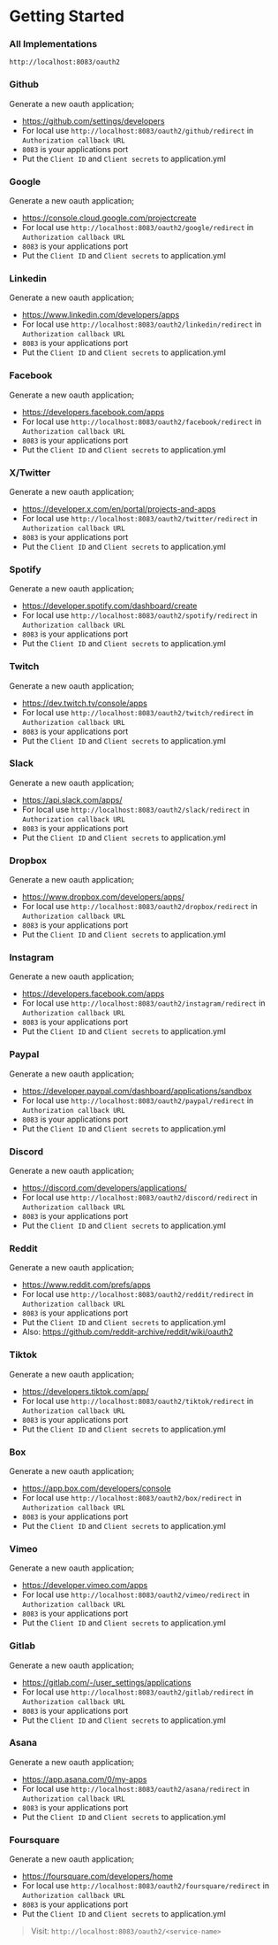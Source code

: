 # Getting Started

### All Implementations
`
http://localhost:8083/oauth2
`

### Github
Generate a new oauth application;
- https://github.com/settings/developers
- For local use `http://localhost:8083/oauth2/github/redirect` in `Authorization callback URL` 
- `8083` is your applications port
- Put the `Client ID` and `Client secrets` to application.yml

### Google
Generate a new oauth application;
- https://console.cloud.google.com/projectcreate
- For local use `http://localhost:8083/oauth2/google/redirect` in `Authorization callback URL` 
- `8083` is your applications port
- Put the `Client ID` and `Client secrets` to application.yml

### Linkedin
Generate a new oauth application;
- https://www.linkedin.com/developers/apps
- For local use `http://localhost:8083/oauth2/linkedin/redirect` in `Authorization callback URL` 
- `8083` is your applications port
- Put the `Client ID` and `Client secrets` to application.yml

### Facebook
Generate a new oauth application;
- https://developers.facebook.com/apps
- For local use `http://localhost:8083/oauth2/facebook/redirect` in `Authorization callback URL`
- `8083` is your applications port
- Put the `Client ID` and `Client secrets` to application.yml

### X/Twitter
Generate a new oauth application;
- https://developer.x.com/en/portal/projects-and-apps
- For local use `http://localhost:8083/oauth2/twitter/redirect` in `Authorization callback URL`
- `8083` is your applications port
- Put the `Client ID` and `Client secrets` to application.yml

### Spotify
Generate a new oauth application;
- https://developer.spotify.com/dashboard/create
- For local use `http://localhost:8083/oauth2/spotify/redirect` in `Authorization callback URL`
- `8083` is your applications port
- Put the `Client ID` and `Client secrets` to application.yml

### Twitch
Generate a new oauth application;
- https://dev.twitch.tv/console/apps
- For local use `http://localhost:8083/oauth2/twitch/redirect` in `Authorization callback URL`
- `8083` is your applications port
- Put the `Client ID` and `Client secrets` to application.yml

### Slack
Generate a new oauth application;
- https://api.slack.com/apps/
- For local use `http://localhost:8083/oauth2/slack/redirect` in `Authorization callback URL`
- `8083` is your applications port
- Put the `Client ID` and `Client secrets` to application.yml

### Dropbox
Generate a new oauth application;
- https://www.dropbox.com/developers/apps/
- For local use `http://localhost:8083/oauth2/dropbox/redirect` in `Authorization callback URL`
- `8083` is your applications port
- Put the `Client ID` and `Client secrets` to application.yml

### Instagram
Generate a new oauth application;
- https://developers.facebook.com/apps
- For local use `http://localhost:8083/oauth2/instagram/redirect` in `Authorization callback URL`
- `8083` is your applications port
- Put the `Client ID` and `Client secrets` to application.yml

### Paypal
Generate a new oauth application;
- https://developer.paypal.com/dashboard/applications/sandbox
- For local use `http://localhost:8083/oauth2/paypal/redirect` in `Authorization callback URL`
- `8083` is your applications port
- Put the `Client ID` and `Client secrets` to application.yml

### Discord
Generate a new oauth application;
- https://discord.com/developers/applications/
- For local use `http://localhost:8083/oauth2/discord/redirect` in `Authorization callback URL`
- `8083` is your applications port
- Put the `Client ID` and `Client secrets` to application.yml

### Reddit
Generate a new oauth application;
- https://www.reddit.com/prefs/apps
- For local use `http://localhost:8083/oauth2/reddit/redirect` in `Authorization callback URL`
- `8083` is your applications port
- Put the `Client ID` and `Client secrets` to application.yml
- Also: https://github.com/reddit-archive/reddit/wiki/oauth2

### Tiktok
Generate a new oauth application;
- https://developers.tiktok.com/app/
- For local use `http://localhost:8083/oauth2/tiktok/redirect` in `Authorization callback URL`
- `8083` is your applications port
- Put the `Client ID` and `Client secrets` to application.yml

### Box
Generate a new oauth application;
- https://app.box.com/developers/console
- For local use `http://localhost:8083/oauth2/box/redirect` in `Authorization callback URL`
- `8083` is your applications port
- Put the `Client ID` and `Client secrets` to application.yml

### Vimeo
Generate a new oauth application;
- https://developer.vimeo.com/apps
- For local use `http://localhost:8083/oauth2/vimeo/redirect` in `Authorization callback URL`
- `8083` is your applications port
- Put the `Client ID` and `Client secrets` to application.yml

### Gitlab
Generate a new oauth application;
- https://gitlab.com/-/user_settings/applications
- For local use `http://localhost:8083/oauth2/gitlab/redirect` in `Authorization callback URL`
- `8083` is your applications port
- Put the `Client ID` and `Client secrets` to application.yml

### Asana
Generate a new oauth application;
- https://app.asana.com/0/my-apps
- For local use `http://localhost:8083/oauth2/asana/redirect` in `Authorization callback URL`
- `8083` is your applications port
- Put the `Client ID` and `Client secrets` to application.yml

### Foursquare
Generate a new oauth application;
- https://foursquare.com/developers/home
- For local use `http://localhost:8083/oauth2/foursquare/redirect` in `Authorization callback URL`
- `8083` is your applications port
- Put the `Client ID` and `Client secrets` to application.yml


> Visit: `http://localhost:8083/oauth2/<service-name>`
